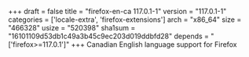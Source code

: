 +++
draft = false
title = "firefox-en-ca 117.0.1-1"
version = "117.0.1-1"
categories = ['locale-extra', 'firefox-extensions']
arch = "x86_64"
size = "466328"
usize = "520398"
sha1sum = "16101109d53db1c49a3b45c9ec203d019ddbfd28"
depends = "['firefox>=117.0.1']"
+++
Canadian English language support for Firefox